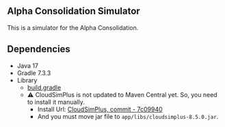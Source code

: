 ## Alpha Consolidation Simulator

This is a simulator for the Alpha Consolidation.

## Dependencies

- Java 17
- Gradle 7.3.3
- Library
  - [build.gradle](./app/build.gradle)
  - ⚠ CloudSimPlus is not updated to Maven Central yet. So, you need to install it manually.
    - Install Url: [CloudSimPlus, commit - 7c09940](https://github.com/cloudsimplus/cloudsimplus-examples/tree/7c099403e1bad4fe2575f1334a60a96a480a02cb)
    - And you must move jar file to `app/libs/cloudsimplus-8.5.0.jar`.
